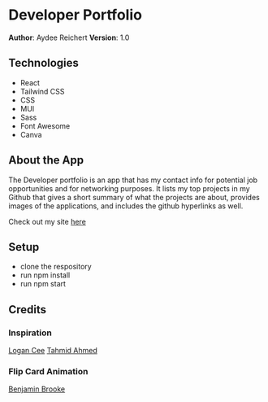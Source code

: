 # Developer Portfolio 

**Author**: Aydee Reichert
**Version**: 1.0

## Technologies

- React 
- Tailwind CSS
- CSS
- MUI
- Sass
- Font Awesome
- Canva

## About the App

The Developer portfolio is an app that has my contact info for potential 
job opportunities and for networking purposes. It lists my top projects in my Github that
gives a short summary of what the projects are about, provides images of the 
applications, and includes the github hyperlinks as well.

Check out my site [here](https://reicherta2.github.io/Portfolio/)

## Setup
- clone the respository
- run npm install
- run npm start

## Credits

### Inspiration

[Logan Cee](https://dribbble.com/shots/11276631-DS-Personal-Developer-Portfolio)
[Tahmid Ahmed](https://www.youtube.com/watch?v=lgeoAUvoRJU)

### Flip Card Animation

[Benjamin Brooke](https://bvgsoftware.com/blog/how-to-build-a-flip-card-component-with-react/)
